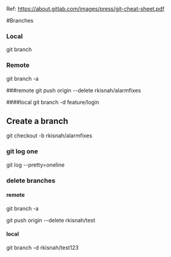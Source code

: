 Ref: https://about.gitlab.com/images/press/git-cheat-sheet.pdf

#Branches
### Local
git branch
### Remote
git branch -a


###remote
git push origin --delete rkisnah/alarmfixes

####local
git branch -d feature/login

## Create a branch
git checkout -b rkisnah/alarmfixes

### git log one 
git log --pretty=oneline

### delete branches
#### remote
git branch -a

git push origin --delete rkisnah/test
  
#### local
git branch -d rkisnah/test123
